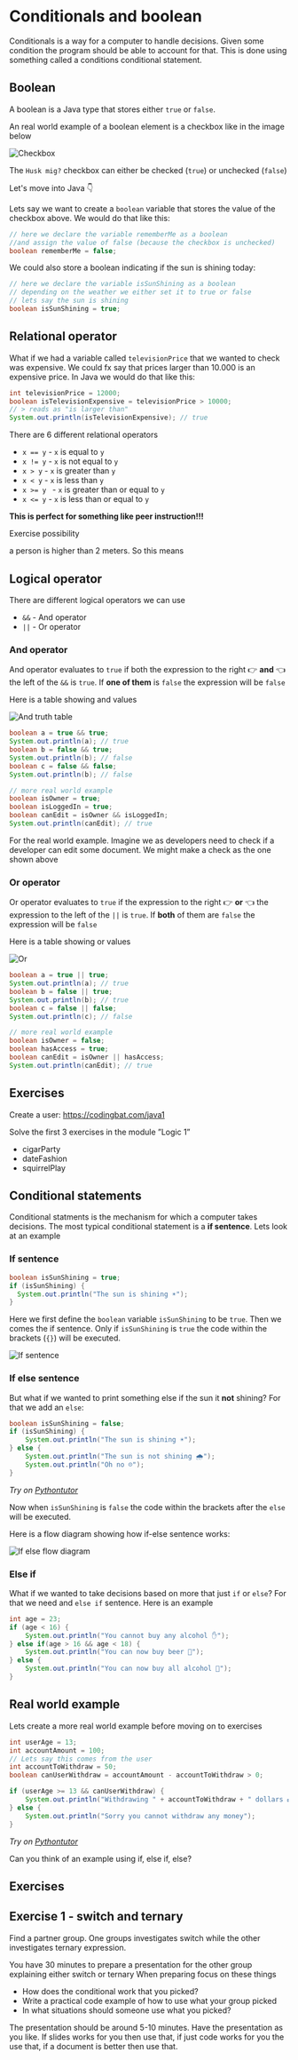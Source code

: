 # Conditionals and boolean

Conditionals is a way for a computer to handle decisions. Given some condition the program should be able to account for that. This is done using something called a conditions conditional statement. 



## Boolean

A boolean is a Java type that stores either `true` or `false`. 

An real world example of a boolean element is a checkbox like in the image below

![Checkbox](../../assets/checkbox.png)

The `Husk mig?` checkbox can either be checked (`true`) or unchecked (`false`)



Let's move into Java 👇

Lets say we want to create a `boolean` variable that stores the value of the checkbox above. We would do that like this:

````java
// here we declare the variable rememberMe as a boolean 
//and assign the value of false (because the checkbox is unchecked)
boolean rememberMe = false;
````



We could also store a boolean indicating if the sun is shining today:

```java
// here we declare the variable isSunShining as a boolean
// depending on the weather we either set it to true or false
// lets say the sun is shining
boolean isSunShining = true;
```



## Relational operator

What if we had a variable called `televisionPrice` that we wanted to check was expensive. We could fx say that prices larger than 10.000 is an expensive price. In Java we would do that like this:

```java
int televisionPrice = 12000;
boolean isTelevisionExpensive = televisionPrice > 10000;
// > reads as "is larger than"
System.out.println(isTelevisionExpensive); // true
```



There are 6 different relational operators

- `x == y` - `x` is equal to `y`
- `x != y`  - `x` is not equal to `y`
- `x > y` - `x` is greater than `y`
- `x < y` - `x` is less than `y`
- `x >= y ` - `x` is greater than or equal to `y`
- `x <= y` - `x` is less than or equal to `y`



**This is perfect for something like peer instruction!!!**

Exercise possibility

a person is higher than 2 meters. So this means 



## Logical operator

There are different logical operators we can use

- `&&` - And operator
- `||` - Or operator



### And operator

And operator evaluates to `true` if both the expression to the right 👉 **and** 👈 the left of the `&&` is `true`. If **one of them** is `false` the expression will be `false`

Here is a table showing and values

![And truth table](../../assets/and-truth-table.png)



```java
boolean a = true && true;
System.out.println(a); // true
boolean b = false && true;
System.out.println(b); // false
boolean c = false && false;
System.out.println(b); // false

// more real world example
boolean isOwner = true;
boolean isLoggedIn = true;
boolean canEdit = isOwner && isLoggedIn;
System.out.println(canEdit); // true
```

For the real world example. Imagine we as developers need to check if a developer can edit some document. We might make a check as the one shown above



### Or operator

Or operator evaluates to `true` if the expression to the right 👉 **or** 👈 the expression to the left of the `||` is `true`. If **both** of them are `false` the expression will be `false`

Here is a table showing or values

![Or](../../assets/or-truth-table.png)



```java
boolean a = true || true;
System.out.println(a); // true
boolean b = false || true;
System.out.println(b); // true
boolean c = false || false;
System.out.println(c); // false

// more real world example
boolean isOwner = false;
boolean hasAccess = true;
boolean canEdit = isOwner || hasAccess;
System.out.println(canEdit); // true
```



## Exercises

Create a user:  https://codingbat.com/java1

Solve the first 3 exercises in the module ”Logic 1” 

- cigarParty
- dateFashion
- squirrelPlay



## Conditional statements

Conditional statments is the mechanism for which a computer takes decisions. The most typical conditional statement is a **if sentence**. Lets look at an example



### If sentence

```java
boolean isSunShining = true;
if (isSunShining) {
  System.out.println("The sun is shining ☀️");
}
```

Here we first define the `boolean` variable `isSunShining` to be `true`. Then we comes the if sentence. Only if `isSunShining` is `true` the code within the brackets (`{}`) will be executed. 



![If sentence](../../assets/if-sentence.png)



### If else sentence

But what if we wanted to print something else if the sun it **not** shining? For that we add an `else`:

```java
boolean isSunShining = false;
if (isSunShining) {
	System.out.println("The sun is shining ☀️");
} else {
	System.out.println("The sun is not shining 🌧️");
	System.out.println("Oh no ☹️");
}
```

*Try on [Pythontutor](http://www.pythontutor.com/java.html#code=public%20class%20YourClassNameHere%20%7B%0A%20%20%20%20public%20static%20void%20main%28String%5B%5D%20args%29%20%7B%0A%20%20%20%20%20%20boolean%20isSunShining%20%3D%20false%3B%0A%20%20%20%20%20%20if%20%28isSunShining%29%20%7B%0A%20%20%20%20%20%20%20%20%20%20System.out.println%28%22The%20sun%20is%20shining%20%E2%98%80%EF%B8%8F%22%29%3B%0A%20%20%20%20%20%20%7D%20else%20%7B%0A%20%20%20%20%20%20%20%20%20%20System.out.println%28%22The%20sun%20is%20not%20shining%20%F0%9F%8C%A7%EF%B8%8F%22%29%3B%0A%20%20%20%20%20%20%7D%0A%20%20%20%20%7D%0A%7D&cumulative=false&heapPrimitives=nevernest&mode=edit&origin=opt-frontend.js&py=java&rawInputLstJSON=%5B%5D&textReferences=false)*

Now when `isSunShining` is `false` the code within the brackets after the `else` will be executed. 



Here is a flow diagram showing how if-else sentence works:

![If else flow diagram](../../assets/if-else-flow-diagram.png)



### Else if

What if we wanted to take decisions based on more that just `if` or `else`? For that we need and `else if` sentence. Here is an example

```java
int age = 23;
if (age < 16) {
	System.out.println("You cannot buy any alcohol ✋");
} else if(age > 16 && age < 18) {
	System.out.println("You can now buy beer 🍺");
} else {
	System.out.println("You can now buy all alcohol 🍹");
}
```



## Real world example

Lets create a more real world example before moving on to exercises

```java
int userAge = 13;
int accountAmount = 100;
// Lets say this comes from the user
int accountToWithdraw = 50;
boolean canUserWithdraw = accountAmount - accountToWithdraw > 0;

if (userAge >= 13 && canUserWithdraw) {
    System.out.println("Withdrawing " + accountToWithdraw + " dollars 💵");
} else {
    System.out.println("Sorry you cannot withdraw any money");
}
```

*Try on [Pythontutor](http://www.pythontutor.com/java.html#code=int%20userAge%20%3D%2013%3B%0Aint%20accountAmount%20%3D%20100%3B%0A//%20Lets%20say%20this%20comes%20from%20the%20user%0Aint%20accountToWithdraw%20%3D%2050%3B%0Aboolean%20canUserWithdraw%20%3D%20accountAmount%20-%20accountToWithdraw%20%3E%200%3B%0A%0Aif%20%28userAge%20%3E%3D%2013%20%26%26%20canUserWithdraw%29%20%7B%0A%20%20%20%20System.out.println%28%22Withdrawing%20%22%20%2B%20accountToWithdraw%20%2B%20%22%20dollars%20%F0%9F%92%B5%22%29%3B%0A%7D%20else%20%7B%0A%20%20%20%20System.out.println%28%22Sorry%20you%20cannot%20withdraw%20any%20money%22%29%3B%0A%7D&cumulative=false&heapPrimitives=nevernest&mode=edit&origin=opt-frontend.js&py=java&rawInputLstJSON=%5B%5D&textReferences=false)*

Can you think of an example using if, else if, else?



## Exercises



## Exercise 1 - switch and ternary

Find a partner group. One groups investigates switch while the other investigates ternary expression. 

You have 30 minutes to prepare a presentation for the other group explaining either switch or ternary When preparing focus on these things

- How does the conditional work that you picked?
- Write a practical code example of how to use what your group picked
- In what situations should someone use what you picked?

The presentation should be around 5-10 minutes. Have the presentation as you like. If slides works for you then use that, if just code works for you the use that, if a document is better then use that. 

